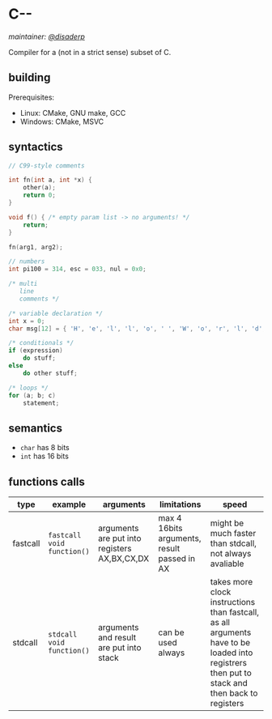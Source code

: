 # C--

*maintainer: [@disaderp](https://github.com/disaderp)*

Compiler for a (not in a strict sense) subset of C.

## building

Prerequisites:

- Linux: CMake, GNU make, GCC
- Windows: CMake, MSVC

## syntactics

```c
// C99-style comments

int fn(int a, int *x) {
    other(a);
    return 0;
}

void f() { /* empty param list -> no arguments! */
    return;
}

fn(arg1, arg2);

// numbers
int pi100 = 314, esc = 033, nul = 0x0;

/* multi
   line
   comments */

/* variable declaration */
int x = 0;
char msg[12] = { 'H', 'e', 'l', 'l', 'o', ' ', 'W', 'o', 'r', 'l', 'd', 0 }; /* size is required */

/* conditionals */
if (expression)
    do stuff;
else
    do other stuff;

/* loops */
for (a; b; c)
    statement;
```

## semantics

- `char` has 8 bits
- `int` has 16 bits

## functions calls

|type|example|arguments|limitations|speed|
|---|---|---|---|---|
|fastcall|```fastcall void function()```|arguments are put into registers AX,BX,CX,DX|max 4 16bits arguments, result passed in AX|might be much faster than stdcall, not always avaliable|
|stdcall|```stdcall void function()```|arguments and result are put into stack|can be used always|takes more clock instructions than fastcall, as all arguments have to be loaded into registrers then put to stack and then back to registers|
